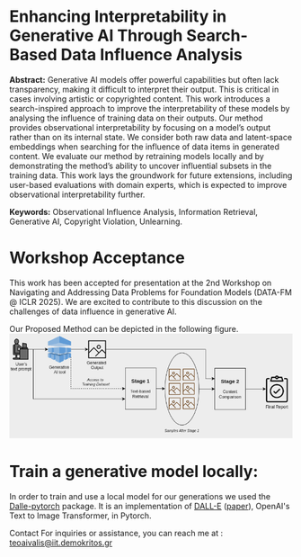 # Enhancing Interpretability in Generative AI Through Search-Based Data Influence Analysis
**Abstract:** Generative AI models offer powerful capabilities but often lack transparency, making it difficult to interpret their output. This is critical in cases involving artistic or copyrighted content. This work introduces a search-inspired approach to improve the interpretability of these models by analysing the influence of training data on their outputs. Our method provides observational interpretability by focusing on a model’s output rather than on its internal state. We consider both raw data and latent-space embeddings when searching for the influence of data items in generated content. We evaluate our method by retraining models locally and by demonstrating the method’s ability to uncover influential subsets in the training data. This work lays the groundwork for future extensions, including user-based evaluations with domain experts, which is expected to improve observational interpretability further.

**Keywords:** Observational Influence Analysis, Information Retrieval, Generative AI, Copyright Violation, Unlearning.

# Workshop Acceptance  
This work has been accepted for presentation at the 2nd Workshop on Navigating and Addressing Data Problems for Foundation Models (DATA-FM @ ICLR 2025). We are excited to contribute to this discussion on the challenges of data influence in generative AI.

Our Proposed Method can be depicted in the following figure.
![Proposed Method](proposed_method.png)

# Train a generative model locally:
In order to train and use a local model for our generations we used the [Dalle-pytorch](https://github.com/lucidrains/DALLE-pytorch) package. It is an implementation of [DALL-E](https://openai.com/blog/dall-e/) ([paper](https://arxiv.org/abs/2102.12092)), OpenAI's Text to Image Transformer, in Pytorch.

Contact For inquiries or assistance, you can reach me at : teoaivalis@iit.demokritos.gr
